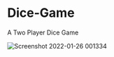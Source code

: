 # Dice-Game
A Two Player Dice Game 


![Screenshot 2022-01-26 001334](https://user-images.githubusercontent.com/54505878/151039095-22dc6a04-8f91-4814-ab27-38fcf44736dc.png)
